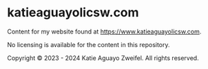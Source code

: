 # katieaguayolicsw.com

Content for my website found at https://www.katieaguayolicsw.com.

No licensing is available for the content in this repository.

Copyright © 2023 - 2024 Katie Aguayo Zweifel. All rights reserved.

